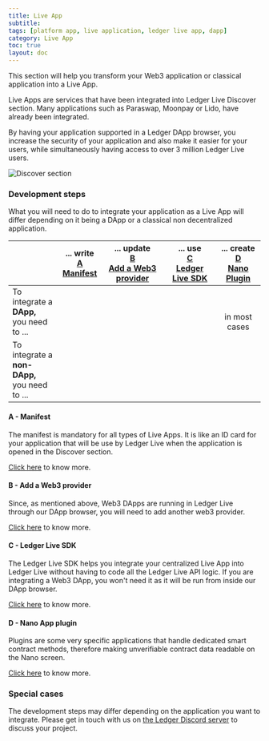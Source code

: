 ```yaml
---
title: Live App
subtitle:
tags: [platform app, live application, ledger live app, dapp]
category: Live App
toc: true
layout: doc
---
```


This section will help you transform your Web3 application or classical application into a Live App.

Live Apps are services that have been integrated into Ledger Live Discover section. Many applications such as Paraswap, Moonpay or Lido, have already been integrated. 

By having your application supported in a Ledger DApp browser, you increase the security of your application and also make it easier for your users, while simultaneously having access to over 3 million Ledger Live users.


<img src="../images/discover-section.png" alt="Discover section"/>


### Development steps

What you will need to do to integrate your application as a Live App will differ depending on it being a DApp or a classical non decentralized application.

|             |  <center>... write<br><a href='../manifest'>A<br>Manifest</a>| <center>... update<br><a href='../dapp-customisation'>B<br>Add a Web3 provider</a> | <center>... use<br><a href='../intro-sdk'>C<br>Ledger Live SDK</a> | <center>... create<br><a href='../nano-plugin/nano-app-plugin'>D<br>Nano Plugin</a> |
| ----------- | ------------ | ------------------------ | ---------------- | -------------------------- |
| To integrate a <b><br>DApp, </b><br>you need to ...| <br><center><span class="uk-margin-small-right" uk-icon="check"></span>| <br><center><span class="uk-margin-small-right" uk-icon="check"></span>		| <center><br>    | <br><center><span class="uk-margin-small-right" uk-icon="check"></span> <br>in most cases        |
| To integrate a <b><br>non-DApp, </b><br>you need to ...| <br><center><span class="uk-margin-small-right" uk-icon="check"></span>| <center><br>   | <br><center><span class="uk-margin-small-right" uk-icon="check"></span>              | <center><br>                         |


#### A - Manifest

The manifest is mandatory for all types of Live Apps. It is like an ID card for your application that will be use by Ledger Live when the application is opened in the Discover section.

[Click here](../manifest) to know more.

#### B - Add a Web3 provider

Since, as mentioned above, Web3 DApps are running in Ledger Live through our DApp browser, you will need to add another web3 provider.

[Click here](../dapp-customisation) to know more.

#### C - Ledger Live SDK

The Ledger Live SDK helps you integrate your centralized Live App into Ledger Live without having to code all the Ledger Live API logic. If you are integrating a Web3 DApp, you won't need it as it will be run from inside our DApp browser.

[Click here](../intro-sdk) to know more.

#### D - Nano App plugin

Plugins are some very specific applications that handle dedicated smart contract methods, therefore making unverifiable contract data readable on the Nano screen.

[Click here](../nano-plugin/nano-app-plugin) to know more.


### Special cases

The development steps may differ depending on the application you want to integrate. Please get in touch with us on [the Ledger Discord server](https://discord.gg/Ledger) to discuss your project.
